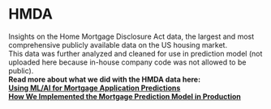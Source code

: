# HMDA
Insights on the Home Mortgage Disclosure Act data, the largest and most comprehensive publicly available data on the US housing market.<br>
This data was further analyzed and cleaned for use in prediction model (not uploaded here because in-house company code was not allowed to be public).<br>
<strong>Read more about what we did with the HMDA data here: <br>
<a href="https://medium.com/finastra-fintechs-devs/g-d71bc418aa2c">Using ML/AI for Mortgage Application Predictions</a><br>
<a href="https://medium.com/finastra-fintechs-devs/how-we-implemented-finastra-mortgagebots-machine-learning-feature-24bf39858be6">How We Implemented the Mortgage Prediction Model in Production</a></strong>

